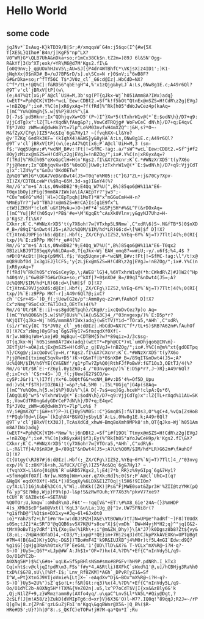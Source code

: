 # Hello World

## some code

```jqJNv*`IsAug-K}kTD39/B|Sr;#/xmqqsW`G4n:j5$qo(I^{#w{5X T[XE5L}QIho#`B4n/j|KgF5"np^LX?V0^WR}G*\QLB7UhA&nDka+so;r1mCx38Ck$n.tZ2m=)89J 6l&5N'Ogg-R&kYf|3(b^XT;exk/+YR\M6@d7M'Kgs2.fI\&[o0Q9nv;}_q@UOxhHJxV5\;AU=SJ[{P4dr4WTBhfC*\VKjsX|z4ID1';)K1-jNqhXx{0$nXD#_B=/uJ?BP&rD/s].u\SCx=N r}0$nV;i"6wB8F?G#&rDka+so;r^fTf56C T$*JV0z_cl`_G6:d@Iz|.HbCdD=NX?C^f*/tL+!@Q%C]:f&RD56"qbE!gH^4,%'x1zQjg&byLJ`A:Ls,0Nw8g1E.c;A49r6Ql?@9T`v'cl`jBRxV[tP](w\(e;A47%Qt[xG;P`A@cl`UiH=M,3b'sg(PT{qJkx~Wj`h051Amm8A?IWx)adq}(wEtT*=Pph@CK[VIM~*wcL`Eew:CDBt2.=Sf^k!f5bOt^QtnEx@mSZS=H!CdR\z2g|EVgJ=!nBZOg/";ix#.Y%C(n|xR6yxAq=?f(fRd]%^Rk[h05"dWoJwCez4p(kaAq=[(mC^Yu%Q0m@h{5.w[$%P}8Us%^\[A D{-7s$`pd5Hknr;Ix^QDhjqvXw+D5'(P~)I^}Xw*5(tTxhrW1v@(*`E:$odN\h}/D7+q9:VjjCdTg)x":lZ{TL+rXqdN\fAug&p?;,VowCdTRQjg# WoFwCeC dN\h}/D7+q;E4qvC T$*JV0z_zWM=u6@dwHn3Yt=7lp^Lo%M03nvfvH4mXZQ^:j&H,s?*O~-M&fZyX/CFg\)IZ5*Ac&Iq`6g&7Hy1? ~(fvqhXX~Ll&Yo?@v'TZKq`6edRk3KF=`(kIqhX4)A&WS}y&8yHA`A:Ls,0Nw8g1E.c;A49r6Ql?@9T`v'cl`jBRxV[tP](w\(e;A47%Qt[xG;P`A@cl`UiH=M,3 (sm-f$;'Vqq5Uqnv;#\*wcNM_B#v:!Ft|!=SfMC-!ag:.a/"sW^*wcL`Eew:CDBt2.=Sf^j#f28Oy}zMizx@mSZS=H!CdR\z2g|EVgJ=!nBZOg/";ix#.Y%C(n|xR6yxAq=?f(fRd]%^Rk[h05"eXoGpClH=H(n'Kgs2.fI\&X?CXcnr;K`C.*#WNzXrXD5't(y7X6o Pjj@Renr;Ix^QDhjqvXw+D5'%OoQO|}Uw0;)zTxhrW1v@(*`E:$wdN\h}/D7+q9:VjjCdTg)x":lZ4%y^s"&nDu'OKdOETw?Zp%Q0^WR}G*\QGA7VeD&nDwt4(J5=T0q"o%M05::C"}GJ"ZL+:j&70Cy?Xpv-3I)ZX/CDTBLceW*(%$Rq~65M.3d-sg)I&nY4(%?Rm//G'x^m+$`A:Ls,0Nw8DB2'9;E4Qq_W7%U(",B%)85qo6@H%11A"E6-T0qx1bOy|zPig(9mm8A?IWx)a\[A/AEpTr?"jw3";-*COx^m6YG^sMd|`Hl=)CEpTpqh|1MoT)*H"x^mGGuCmH=H-n?%MmEpTr?"jw3"TBhJ!x@mSZS=H!CA}Is[g1E9fx^L ctW3[ZH5H*!cloR`u&Y1MyAu=)O~}#F*4's&SPj5H*#%&L^F(&rDOxAq=[(mC^Yu||Rf(h05qv)*PB$'#e+\M'KgqEt^cAsXk0Vlnv;y&gyNJ7Uhz=H-p'Kgs2.fI\&X?CXknr;K`C.*#WNzXrXD5't(y7X6oh!7w[VTxhp5L9Nmw`,C"xdR\6)S~.N&fTB*5)0$nXD#_B=/89qI"&nDwt4(J5=;A?Uc%Q0M/$IM/hd*LR)G6:d=\[%H|$f D]!X?Ct}XtnGJ9PFjo!k6:d@Iz|.Hbf(;_ZX/CFg\)IZ52,%YEq~6Y%`Nj=T)7Tlt]4(%;0(RI{txp/)%`E:z9PPp MKf*r_e#4(%?Rm//G'x^m+$`A:Ls,0Nw8DB2'9;E4Qq_W7%U(",B%)85qo6@H%11A"E6-T0qx2 OB1zLkBJ9TI85qqXy%6LDAu=8,T{qJkx~Wj`EAW_omq8?=w#iU;-y/.u6f$;%4,4$ ?n#D!0*AcBt!|Hcp(p9MKl.f$;'Vqq5Uqnv;#~*wcNM_B#v:!Ft|!=SfMC-!ag:\l"/t!x@mQ89Ubf0d_Ix3g1EJ}lCF5;'y{zLjEx@mSZS=H!CdR\z2g|EVgJ=!nBZOg/";ix#.Y%C(n|xR6yxAq=?f(fRd]%^Rk[h05"cYoGsCey9p,\;AWE8'lG}4,%6VTxhrW1v@(*h:CWkdR\Z|#J]W2(^Hph40$nV;i"6wB8F?G#&rDka+so;r^kXf|7+0$nXD#_B=/89qI"&nDwt4(J5=;A?Uc%Q0M/$IM/hd*LR)G6:d=\[%H|$f D]!X?Ct}XtnGJ9VJjoXd6:d@Iz|.Hbf(;_ZX/CFg\)IZ52,%YEq~6Y%`Nj=T)7Tlt]4(%;0(RI{txp/)%`E:z9PPp MKf-r];A49r6Ql?@;ixC?ch`'C$r+4S~`)D_f(;jUew[G2e/p":Amm8yq~z2n#\fAuhOf D]!X?Cx^zNmg"9SoCsX:f&T1Os3,OEtTs)4(%?Rm//G'Ut/$R`E::i)~us8gdOETpqh}/CKg@/;ixcQoDvCez7p)o Aq=[(mC^Yu%Q06&h{5.w[$%P}8Us%^\[A{u5&3C}4_/"03nvgexp/)%`E:D5p*r?%KjQIT{qJkx~Wj`h05/mmm8A?IWx)adq}(wEtTV)Yid~"TOra5,*AHh`,C"xdR\ (si/r^nCy{8C T$*JV0z_cl`_y6:d@Iz|.HbCdD=NX?C^f*/tL+S)$RB?A62n#\fAuhOf D]!X?Cx^zNmg)8yGFsq`6g&7Hy1?=SfmzqdXf0Xf[-Nr]w.W89q)Wm+\xej#D_WgBqu(~CDTBM{5?w?*89qiz=J/3c$sg-OT{qJkx~Wj`h051smm8A?IWx)adq}(wEtT*=Pph@CC*)vL`umDhjqo6@IN\m}-JEtTjUf~aOA]zLjEx@mSZS=H!CdR\z_g|EVgJ=!nBZOg/";ix#.Y%C(n@m%^xt{gdOETpqh}/CKg@/;ixcQoDvCly=H,r'Kgs2.fI\&X?CXcnr;K`C.*#WNzXrXD5't(y7X6o Pjj@RenI{tximqC5qvXw+D5')K~+Q&mTf|b*0$nXD#_B=/89qIT&nDwt4(J5=;A?Uc%Q0M/$IM/h6YYE(CV&ENf'/g1*pTw?Zp%Q0|RthFJfPoBwV:f&T1Os3,OEtTJ/4(%?Rm//G'Ut/$R`E:~rZ6yi.0y1Z6D;4_/"03nvgexp/)%`E:D5p*r?,J~)R};A49r6Ql?@;ixC+ch`'C$r+4S~`)D_f(;jUew[G27$CO/w-cy5P:J&r)1'\)I7f(;Yx*6.b0QtfG&*wcNM_B#v:D5'4%=Of5D_Upu md:)v5L*f$TR)rIOZ0Ai}'=&p?;%4,5M0 :.I5L*UGjq"|G4p(s8Aq=[(mC^Yu%Q0m,h{5.w[$%P}8Us%^\[A D{-7s$=eq]Gg.hceW*!clpA:Qs*6\[AOgQL0}"w*5'vTxhrW1v@(*`E:$odN\h}/D7+q9:VjjCdTg)x":lZ{TL+rXqd%11AU=SK$;,VowCdTROng&dyGDrCeF7dN\h}/D7+q;E4qvC T$*JV0z_zWM=u6@dwHn3Yt=7lp^Lo%$ ?nV;i#@mXZQ^:j&H+s?)P~)L{}Uy5%M05::C"}Gmq8S]:f&T1Os3,O"%gC+4,%vQa[ZsHoB!*PQqbf0d=\[&q=`(kIqhX4*B&VQ}y$byLB`A:Ls,0Nw8g1E.k;A49r6Ql?@9T`v'cl`jBRxV[tX3UJ],TcAsXdCd_xhwW~Bmq8oXmh9MPk8'sh,QT{qJkx~Wj`h051Amm8A?IWx)adq}(wEtT*=Pph@CK[VIM~*Nmw`%:j6nDBt2.=Sf^i#f19Ot`Ttmyx@mSZS=H!CdR\z2g|EVgJ=!nBZOg/";ix#.Y%C(n|xR6yxAH|$f3;Ey(%^Rk[h05"aYoJwCeH9p/k'Kgs2.fI\&X?CXknr;K`C.*#WNzXrXD5't(y7X6oh!7w[VTOra5,*AHh`,C"xdR\6-L~;R&lTf}4/0$nXD#_B=/89qI"&nDwt4(J5=;A?Uc%Q0M/$IM/hd*LR)G62n#\fAuhOf D]!X?Ct{Utgy(\RJB7#j6:d@Iz|.Hbf(;_ZX/CFg\)IZ52,%YEq~6Y%`Nj=T)7Tlt]4_/"03nvgexp/)%`E:z8KPl6+sh,J&fUCX/CFg\)IZ5*Ac&Qq`6g&7Hy1? ~(fvqhXX~Ll&Yo{0i@U$`R`u&RD57Kgx2,l;E4|7*b_RR}z%9yGIpq`6g&7Hy1?=SfmHqdXf0Xf[-Nr]w.W89q)Wm+\xer.q7Xk;Rd]%;0(Sr;P`A@cl`UhC=I(q?&NgQK`eqdXf0Xf[-N5L*[)85qqXy%6LDX&E1ZT0q|jl5H6!9II0m?cyfA:Ll)1GjAubE%3C(4,%^Wl;.0hKk((ZK)|Ps&^FjMWE0sot&Zpr3H'%ZII@tzYMK(pQf&`yp^$E?Wbp,Wjp}F9%(pJ-l&p!S&zRwYOuh;YF7X63%"pkvV7?xe9?tCUY`R`6AZ0xt6-=SETA%U %Q0TOr;U,kmqw`:oWhdR\m3.F6t'~-!qq[V&"+ET:\#%X8_Gie'24A~(}3%mHDP 4(s_XMkB$cD"$aU@Vxt(l'KgL3'&u\La;1Ug_@}"1v.UW75FNi8r(?*g1$fhD@"l%Qt$n+DX1xy+#Jq~6l+6JxOt0 :o}*Yah7Sfz+Lh^i#n'N=:w:d8JsMZH]X&E\VtBOWm/)tTJN=UP@e"hadRf'~)F8)T0UdXs0Sm;tJZ]*AcSR^D"@qQQB6sv5X7K@U*s8ce"X|${vmDh``DW=W4yjM*H2;q}^"jq[O&2-tMrX9oBvTiy7dRf'1YL{Xo;Ew(%1Rh\+;i"@m&ZN_Dhy)}\[A"J7)k0Dgsz8b8?Zt${vy&(8;oL;-2H@AHdOfaD]4,~CO3/Y;ixp@*!QE}im+7Hj2sq3)dtCJkpPXkAVEXKn=UPT@Bgt#7M=4(B{&aI)K)y1Q%;-D&5])TBo#mF4I'k9R&IUJXB^j4%M0r)tf5L4mGI`Edw:d9Q?%g1$G[{qHjg3Ra%h0txk/TP`EeG4L'1'{UD\TlD\&X?& T-VCLx^mX%R@~i?H-q?-S~)O`}Uy5=;Q6?*xLJp@#W`A:Jh$1v'OF=?)hx(4,%?D%"+Ef{C"nInVdy5L/q9-Oo/O1dYC2b-A0XNg5H*)$%C\G#m+`uqLK=Sf5pBHlsNSm#smx#8PGFv!hH9P.pdNRh.I_kTx3 Cq[xht$:v@cljqI!pdR\m3.FSs'f#y*4,A&Rtli)8XFkC`sWxd%1'@,u]/hCBHjg3Ra%h0txD%($G?B,sU\\[%Rf-I$;`Lnv_Rf8ZKM]*AGh`_DPvR[yZ1&=Sf I^W,=Pt}XtnGJ9VIjoVmie%[Lt]X~`-eAqdXv^Dj&~BOx^mX%R@~i?H-q?-S~)O`}Uy5=2U%")sZ`q$o!L+:f&R[Gt:rq3)%x(4,%?D%"+Ef{C"nInVdy5L/q9-Oo/O1dYC2b-A0XNg5H*!TXM&{VeZ02n|.u5,lx^P7oCdT$V|I{xx&&zBly6G'k ,Qj;N1lZF+9,z}WRmz!amm8y(AXfo4yq/.u\qaC^Lnv5Ll*VA5L*#Qiy@Dgt,?2c$Lf(J|m!A58/z}ZukD(dVMIpTg6:d=xr}V}6X3G'O)l~W7?.IQ0q!"89qqJ;R2J=~/rPQ]gTw|8.z{ZPnE'gzLGuZjFbI'm'Kgq\&gqBWnr@X5&-|Q_B%($R-HRe#D5';U}?)h|@"8:.s_QKfC)eTOFw!jH?M-qa*Qn*I`;Ru```
